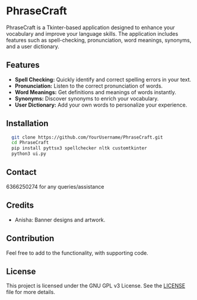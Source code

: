 # PhraseCraft

PhraseCraft is a Tkinter-based application designed to enhance your vocabulary and improve your language skills. The application includes features such as spell-checking, pronunciation, word meanings, synonyms, and a user dictionary.

## Features

- **Spell Checking:** Quickly identify and correct spelling errors in your text.
- **Pronunciation:** Listen to the correct pronunciation of words.
- **Word Meanings:** Get definitions and meanings of words instantly.
- **Synonyms:** Discover synonyms to enrich your vocabulary.
- **User Dictionary:** Add your own words to personalize your experience.

## Installation

```bash
  git clone https://github.com/YourUsername/PhraseCraft.git
  cd PhraseCraft
  pip install pyttsx3 spellchecker nltk customtkinter
  python3 ui.py
```
## Contact
6366250274 for any queries/assistance

## Credits

- Anisha: Banner designs and artwork.

## Contribution

Feel free to add to the functionality, with supporting code.

## License

This project is licensed under the GNU GPL v3 License. See the [LICENSE](LICENSE) file for more details.
